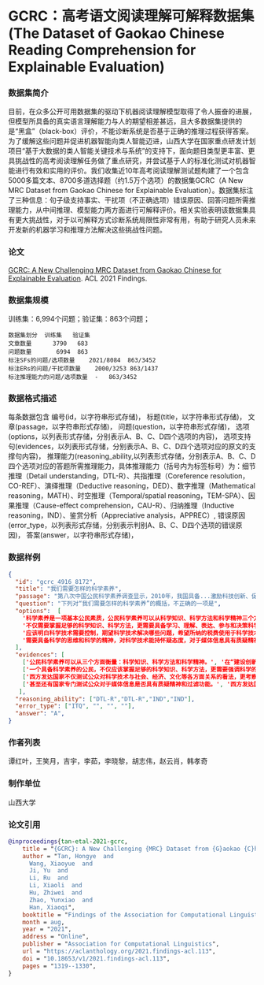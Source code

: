 # GCRC：高考语文阅读理解可解释数据集(The Dataset of Gaokao Chinese Reading Comprehension for Explainable Evaluation)

### 数据集简介
目前，在众多公开可用数据集的驱动下机器阅读理解模型取得了令人振奋的进展，但模型所具备的真实语言理解能力与人的期望相差甚远，且大多数据集提供的是“黑盒”（black-box）评价，不能诊断系统是否基于正确的推理过程获得答案。为了缓解这些问题并促进机器智能向类人智能迈进，山西大学在国家重点研发计划项目“基于大数据的类人智能关键技术与系统”的支持下，面向题目类型更丰富、更具挑战性的高考阅读理解任务做了重点研究，并尝试基于人的标准化测试对机器智能进行有效和实用的评价。我们收集近10年高考阅读理解测试题构建了一个包含5000多篇文本、8700多道选择题（约1.5万个选项）的数据集GCRC（A New MRC Dataset from Gaokao Chinese for Explainable Evaluation）。数据集标注了三种信息：句子级支持事实、干扰项（不正确选项）错误原因、回答问题所需推理能力，从中间推理、模型能力两方面进行可解释评价。相关实验表明该数据集具有更大挑战性，对于以可解释方式诊断系统局限性非常有用，有助于研究人员未来开发新的机器学习和推理方法解决这些挑战性问题。

### 论文
[GCRC: A New Challenging MRC Dataset from Gaokao Chinese for Explainable Evaluation](https://aclanthology.org/2021.findings-acl.113.pdf). ACL 2021 Findings.

### 数据集规模
训练集：6,994个问题；验证集：863个问题；
```
数据集划分  训练集	 验证集	
文章数量      3790	 683	 
问题数量	   6994	 863	 
标注SFs的问题/选项数量    2021/8084 	863/3452	
标注ERs的问题/干扰项数量    2000/3253	863/1437	
标注推理能力的问题/选项数量	- 	863/3452	
```
### 数据格式描述
每条数据包含
编号(id，以字符串形式存储)，
标题(title，以字符串形式存储)，
文章(passage，以字符串形式存储)，
问题(question，以字符串形式存储)，
选项(options，以列表形式存储，分别表示A、B、C、D四个选项的内容)，
选项支持句(evidences，以列表形式存储，分别表示A、B、C、D四个选项对应的原文的支撑句内容)，
推理能力(reasoning_ability,以列表形式存储，分别表示A、B、C、D四个选项对应的答题所需推理能力，具体推理能力（括号内为标签标号）为：细节推理（Detail understanding，DTL-R）、共指推理（Coreference resolution，CO-REF）、演绎推理（Deductive reasoning，DED）、数字推理（Mathematical reasoning，MATH）、时空推理（Temporal/spatial reasoning，TEM-SPA）、因果推理（Cause-effect comprehension，CAU-R）、归纳推理（Inductive reasoning，IND）、鉴赏分析（Appreciative analysis，APPREC）,
错误原因(error_type，以列表形式存储，分别表示判别A、B、C、D四个选项的错误原因)，
答案(answer，以字符串形式存储)，

### 数据样例
```json
{
  "id": "gcrc_4916_8172", 
  "title": "我们需要怎样的科学素养", 
  "passage": "第八次中国公民科学素养调查显示，2010年，我国具备...激励科技创新、促进创新型国家建设，我们任重道远。", 
  "question": "下列对“我们需要怎样的科学素养”的概括，不正确的一项是", 
  "options":  [
    '科学素养是一项基本公民素质，公民科学素养可以从科学知识、科学方法和科学精神三个方面来衡量。',
    '不仅需要掌握足够的科学知识、科学方法，更需要具备学习、理解、表达、参与和决策科学事务的能力。',
    '应该明白科学技术需要控制，期望科学技术解决哪些问题，希望所纳的税费使用于科学技术的哪些方面。', 
    '需要具备科学的思维和科学的精神，对科学技术能持怀疑态度，对于媒体信息具有质疑精神和过滤功能。'
  ],
  "evidences": [
    ['公民科学素养可以从三个方面衡量：科学知识、科学方法和科学精神。', '在“建设创新型国家”的语境中，科学素养作为一项基本公民素质的重要性不言而喻。'],
    ['一个具备科学素养的公民，不仅应该掌握足够的科学知识、科学方法，更需要强调科学的思维、科学的精神，理性认识科技应用到社会中可能产生的影响，进而具备学习、理解、表达、参与和决策科学事务的能力。'], 
    ['西方发达国家不仅测试公众对科学技术与社会、经济、文化等各方面关系的看法，更考察公众对科学技术是否持怀疑态度，是否认为科学技术需要控制，期望科学技术解决哪些问题，希望所纳的税费使用于科学技术的哪些方面等。'], 
    ['甚至还有国家专门测试公众对于媒体信息是否具有质疑精神和过滤功能。', '西方发达国家不仅测试公众对科学技术与社会、经济、文化等各方面关系的看法，更考察公众对科学技术是否持怀疑态度，是否认为科学技术需要控制，期望科学技术解决哪些问题，希望所纳的税费使用于科学技术的哪些方面等。']
   ],
  "reasoning_ability": ["DTL-R","DTL-R","IND","IND"],
  "error_type": ["ITQ", "", "", ""],
  "answer": "A",
}
```


### 作者列表
谭红叶，王笑月，吉宇，李茹，李晓黎，胡志伟，赵云肖，韩孝奇
### 制作单位
山西大学

### 论文引用
```bibtex
@inproceedings{tan-etal-2021-gcrc,
    title = "{GCRC}: A New Challenging {MRC} Dataset from {G}aokao {C}hinese for Explainable Evaluation",
    author = "Tan, Hongye  and
      Wang, Xiaoyue  and
      Ji, Yu  and
      Li, Ru  and
      Li, Xiaoli  and
      Hu, Zhiwei  and
      Zhao, Yunxiao  and
      Han, Xiaoqi",
    booktitle = "Findings of the Association for Computational Linguistics: ACL-IJCNLP 2021",
    month = aug,
    year = "2021",
    address = "Online",
    publisher = "Association for Computational Linguistics",
    url = "https://aclanthology.org/2021.findings-acl.113",
    doi = "10.18653/v1/2021.findings-acl.113",
    pages = "1319--1330",
}
```
